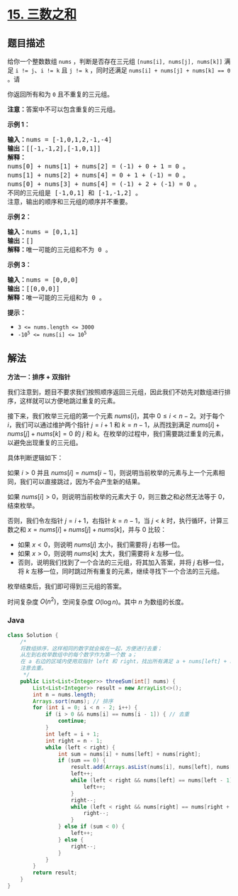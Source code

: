 # [15. 三数之和](https://leetcode.cn/problems/3sum)

## 题目描述

<p>给你一个整数数组 <code>nums</code> ，判断是否存在三元组 <code>[nums[i], nums[j], nums[k]]</code> 满足 <code>i != j</code>、<code>i != k</code> 且 <code>j != k</code> ，同时还满足 <code>nums[i] + nums[j] + nums[k] == 0</code> 。请</p>

<p>你返回所有和为 <code>0</code> 且不重复的三元组。</p>

<p><strong>注意：</strong>答案中不可以包含重复的三元组。</p>

<p><strong>示例 1：</strong></p>

<pre>
<strong>输入：</strong>nums = [-1,0,1,2,-1,-4]
<strong>输出：</strong>[[-1,-1,2],[-1,0,1]]
<strong>解释：</strong>
nums[0] + nums[1] + nums[2] = (-1) + 0 + 1 = 0 。
nums[1] + nums[2] + nums[4] = 0 + 1 + (-1) = 0 。
nums[0] + nums[3] + nums[4] = (-1) + 2 + (-1) = 0 。
不同的三元组是 [-1,0,1] 和 [-1,-1,2] 。
注意，输出的顺序和三元组的顺序并不重要。
</pre>

<p><strong>示例 2：</strong></p>

<pre>
<strong>输入：</strong>nums = [0,1,1]
<strong>输出：</strong>[]
<strong>解释：</strong>唯一可能的三元组和不为 0 。
</pre>

<p><strong>示例 3：</strong></p>

<pre>
<strong>输入：</strong>nums = [0,0,0]
<strong>输出：</strong>[[0,0,0]]
<strong>解释：</strong>唯一可能的三元组和为 0 。
</pre>

<p><strong>提示：</strong></p>

<ul>
	<li><code>3 &lt;= nums.length &lt;= 3000</code></li>
	<li><code>-10<sup>5</sup> &lt;= nums[i] &lt;= 10<sup>5</sup></code></li>
</ul>

## 解法

**方法一：排序 + 双指针**

我们注意到，题目不要求我们按照顺序返回三元组，因此我们不妨先对数组进行排序，这样就可以方便地跳过重复的元素。

接下来，我们枚举三元组的第一个元素 $nums[i]$，其中 $0 \leq i \lt n - 2$。对于每个 $i$，我们可以通过维护两个指针 $j = i + 1$ 和 $k = n - 1$，从而找到满足 $nums[i] + nums[j] + nums[k] = 0$ 的 $j$ 和 $k$。在枚举的过程中，我们需要跳过重复的元素，以避免出现重复的三元组。

具体判断逻辑如下：

如果 $i \gt 0$ 并且 $nums[i] = nums[i - 1]$，则说明当前枚举的元素与上一个元素相同，我们可以直接跳过，因为不会产生新的结果。

如果 $nums[i] \gt 0$，则说明当前枚举的元素大于 $0$，则三数之和必然无法等于 $0$，结束枚举。

否则，我们令左指针 $j = i + 1$，右指针 $k = n - 1$，当 $j \lt k$ 时，执行循环，计算三数之和 $x = nums[i] + nums[j] + nums[k]$，并与 $0$ 比较：

-   如果 $x \lt 0$，则说明 $nums[j]$ 太小，我们需要将 $j$ 右移一位。
-   如果 $x \gt 0$，则说明 $nums[k]$ 太大，我们需要将 $k$ 左移一位。
-   否则，说明我们找到了一个合法的三元组，将其加入答案，并将 $j$ 右移一位，将 $k$ 左移一位，同时跳过所有重复的元素，继续寻找下一个合法的三元组。

枚举结束后，我们即可得到三元组的答案。

时间复杂度 $O(n^2)$，空间复杂度 $O(\log n)$。其中 $n$ 为数组的长度。

### **Java**

```java
class Solution {
    /*
    将数组排序，这样相同的数字就会挨在一起，方便进行去重；
    从左到右枚举数组中的每个数字作为第一个数 a；
    在 a 右边的区域内使用双指针 left 和 right，找出所有满足 a + nums[left] + nums[right] == 0 的三元组，并将其加入结果集；
    注意去重。
     */
    public List<List<Integer>> threeSum(int[] nums) {
        List<List<Integer>> result = new ArrayList<>();
        int n = nums.length;
        Arrays.sort(nums); // 排序
        for (int i = 0; i < n - 2; i++) {
            if (i > 0 && nums[i] == nums[i - 1]) { // 去重
                continue;
            }
            int left = i + 1;
            int right = n - 1;
            while (left < right) {
                int sum = nums[i] + nums[left] + nums[right];
                if (sum == 0) {
                    result.add(Arrays.asList(nums[i], nums[left], nums[right]));
                    left++;
                    while (left < right && nums[left] == nums[left - 1]) { // 去重
                        left++;
                    }
                    right--;
                    while (left < right && nums[right] == nums[right + 1]) { // 去重
                        right--;
                    }
                } else if (sum < 0) {
                    left++;
                } else {
                    right--;
                }
            }
        }
        return result;
    }
}
```
